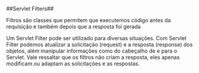 ##Servlet Filters##

Filtros são classes que permitem que executemos código antes da requisição e também depois que a resposta foi gerada

Um Servlet Filter pode ser utilizado para diversas situações. Com Servlet Filter podemos atualizar a solicitação (request) e a resposta (response) dos objetos, além manipular informações como do cabeçalho de e para o Servlet. Vale ressaltar que os filtros não criam a resposta, eles apenas modificam ou adaptam as solicitações e as respostas. 
